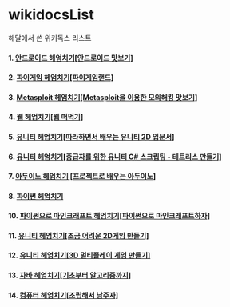 # wikidocsList
해달에서 쓴 위키독스 리스트

#### 1. [안드로이드 헤엄치기[안드로이드 맛보기]](https://wikidocs.net/book/4886)
#### 2. [파이게임 헤엄치기[파이게임랜드]](https://wikidocs.net/book/4887)
#### 3. [Metasploit 헤엄치기[Metasploit을 이용한 모의해킹 맛보기]](https://wikidocs.net/book/4882)
#### 4. [웹 헤엄치기[웹 떠먹기]](https://wikidocs.net/book/4884)
#### 5. [유니티 헤엄치기[따라하면서 배우는 유니티 2D 입문서]](https://wikidocs.net/book/4881)
#### 6. [유니티 헤엄치기[중급자를 위한 유니티 C# 스크립팅 - 테트리스 만들기]](https://wikidocs.net/book/4841)
#### 7. [아두이노 헤엄치기 [프로젝트로 배우는 아두이노]](https://wikidocs.net/book/4883)
#### 8. [파이썬 헤엄치기](https://wikidocs.net/book/5148)
#### 10. [파이썬으로 마인크래프트 헤엄치기[파이썬으로 마인크래프트하자]](https://wikidocs.net/book/5487)
#### 11. [유니티 헤엄치기[조금 어려운 2D게임 만들기]](https://wikidocs.net/book/5495)
#### 12. [유니티 헤엄치기[3D 멀티플레이 게임 만들기]](https://wikidocs.net/book/5575)
#### 13. [자바 헤엄치기[기초부터 알고리즘까지]](https://wikidocs.net/book/5349)
#### 14. [컴퓨터 헤엄치기[조립해서 남주자]](https://wikidocs.net/book/5525)

